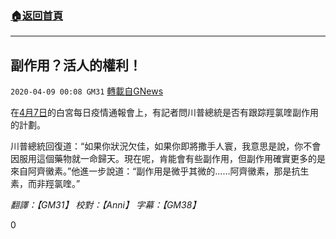 ###  [:house:返回首頁](https://github.com/ourhimalayas/txt)
---

## 副作用？活人的權利！
`2020-04-09 00:08 GM31` [轉載自GNews](https://gnews.org/zh-hant/166627/)

在[4月7日](https://www.youtube.com/watch?v=2m9vw03_2co)的白宮每日疫情通報會上，有記者問川普總統是否有跟踪羥氯喹副作用的計劃。

川普總統回復道：“如果你狀況欠佳，如果你即將撒手人寰，我意思是說，你不會因服用這個藥物就一命歸天。現在呢，肯能會有些副作用，但副作用確實更多的是來自阿齊黴素。”他進一步說道：“副作用是微乎其微的……阿齊黴素，那是抗生素，而非羥氯喹。”

*翻譯：【GM31】 校對：【Anni】 字幕：【GM38】*



0
